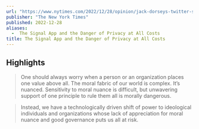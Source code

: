 ```yaml
---
url: "https://www.nytimes.com/2022/12/28/opinion/jack-dorseys-twitter-signal-privacy.html"
publisher: "The New York Times"
published: 2022-12-28
aliases:
  -  The Signal App and the Danger of Privacy at All Costs
title: The Signal App and the Danger of Privacy at All Costs
---
```


## Highlights
> One should always worry when a person or an organization places one value above all. The moral fabric of our world is complex. It’s nuanced. Sensitivity to moral nuance is difficult, but unwavering support of one principle to rule them all is morally dangerous.

> Instead, we have a technologically driven shift of power to ideological individuals and organizations whose lack of appreciation for moral nuance and good governance puts us all at risk.


